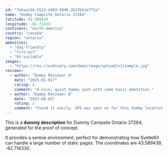 ```yaml
---
id: "7e6aa1d4-5523-4403-9846-2b23bb1e772e"
name: "Dummy Campsite Ontario 27264"
latitude: 43.589439
longitude: -82.71433
continent: "north-america"
country: "canada"
region: "ontario"
amenities:
  - "dog-friendly"
  - "fire-pit"
  - "RV-suitable"
images:
  - "https://res.cloudinary.com/demo/image/upload/v1/sample.jpg"
reviews:
  - author: "Dummy Reviewer A"
    date: "2025-01-017"
    rating: 4
    comment: "A nice, quiet dummy spot with some basic amenities."
  - author: "Dummy Reviewer B"
    date: "2025-08-03"
    rating: 2
    comment: "Found it easily. GPS was spot on for this dummy location."
---
```


This is a **dummy description** for Dummy Campsite Ontario 27264, generated for the proof of concept.

It provides a serene environment, perfect for demonstrating how SvelteKit can handle a large number of static pages. The coordinates are 43.589439, -82.714330.
